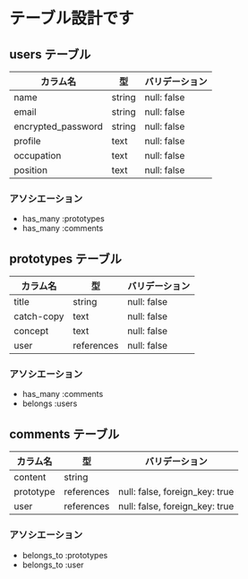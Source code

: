 # テーブル設計です

## users テーブル

| カラム名            | 型      | バリデーション|
| ------------------ | ------ | ----------- |
| name               | string | null: false |
| email              | string | null: false |
| encrypted_password | string | null: false |
| profile            | text   | null: false |
| occupation         | text   | null: false |
| position           | text   | null: false |

### アソシエーション

- has_many :prototypes
- has_many :comments

## prototypes テーブル

| カラム名      | 型          | バリデーション|
| ------       | ------     | ----------- |
| title        | string     | null: false |
| catch-copy   | text       | null: false |
| concept      | text       | null: false |
| user         | references | null: false |

### アソシエーション

- has_many :comments
- belongs :users

## comments テーブル

| カラム名   | 型         | バリデーション                   |
| -------  | ---------- | ------------------------------ |
| content  | string     |                                |
| prototype| references | null: false, foreign_key: true |
| user     | references | null: false, foreign_key: true |

### アソシエーション

- belongs_to :prototypes
- belongs_to :user